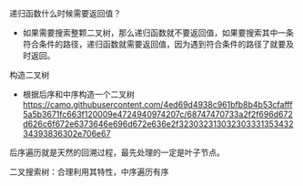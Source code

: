 递归函数什么时候需要返回值？
- 如果需要搜索整颗二叉树，那么递归函数就不要返回值，如果要搜索其中一条符合条件的路径，递归函数就需要返回值，因为遇到符合条件的路径了就要及时返回。

构造二叉树
- 根据后序和中序构造一个二叉树
https://camo.githubusercontent.com/4ed69d4938c961bfb8b4b53cfafff5a5b3671fc663f120009e4724940974207c/68747470733a2f2f696d672d626c6f672e6373646e696d672e636e2f32303231303230333135343234393836302e706e67


后序遍历就是天然的回溯过程，最先处理的一定是叶子节点。

二叉搜索树：合理利用其特性，中序遍历有序

